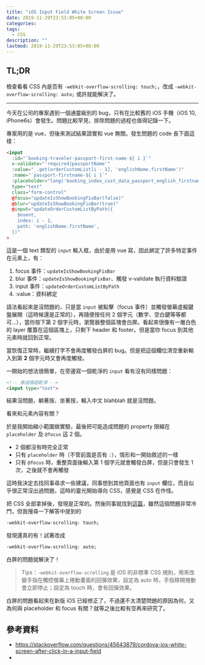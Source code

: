 ```yaml
---
title: "iOS Input Field White Screen Issue"
date: 2019-11-29T23:53:05+08:00
categories:
tags:
  - CSS
description: ""
lastmod: 2019-11-29T23:53:05+08:00
---
```


## TL;DR

檢查看看 CSS 內是否有 `-webkit-overflow-scrolling: touch;`，改成 `-webkit-overflow-scrolling: auto;` 或許就能解決了。

---

今天在公司的專案遇到一個通靈級別的 bug，只有在比較舊的 iOS 手機（iOS 10, iPhone6s）會發生。問題比較罕見，排除問題的過程也值得記錄一下。

專案用的是 vue，但後來測試結果證實和 vue 無關。發生問題的 code 長下面這樣：

```html
<input
  :id="`booking-traveler-passport-first-name-${ i }`"
  v-validate="'required|passportName'"
  :value="_.get(orderCustomList[i - 1], 'englishName.firstName')"
  :name="`passport-firstname-${ i }`"
  :placeholder="lang('booking_index_cust_data_passport_english_firstname_placeholder')"
  type="text"
  class="form-control"
  @focus="updateIsShowBookingFixBar(false)"
  @blur="updateIsShowBookingFixBar(true)"
  @input="updateOrderCustomListByPath({
    $event,
    index: i - 1,
    path: 'englishName.firstName',
  })"
>
```

這是一個 text 類型的 `input` 輸入框，由於是用 vue 寫，因此綁定了許多特定事件在元素上，有：

1. focus 事件：`updateIsShowBookingFixBar`
2. blur 事件：`updateIsShowBookingFixBar`、觸發 v-validate 執行資料驗證
3. input 事件：`updateOrderCustomListByPath`
4. :value：資料綁定

語法看起來是沒問題的，只是當 `input` 被點擊（focus 事件）並觸發螢幕虛擬鍵盤展開（這時候還是正常的），再隨便按任何 2 個字元（數字、空白鍵等等都可...），當你按下第 2 個字元時，瀏覽器整個區塊會白屏。看起來很像有一層白色的 layer 覆蓋在這個區塊上，只剩下 header 和 footer。但是當你 focus 到其他元素時就回到正常。

當恢復正常時，繼續打字不會再度觸發白屏的 bug。但是把這個欄位清空重新輸入到第 **2** 個字元時又會再度觸發。

一開始的想法很簡單，在旁邊寫一個乾淨的 `input` 看有沒有同樣問題：

```html
<!-- 像這樣超乾淨 -->
<input type="text">
```

結果沒問題，躺著按、坐著按，輸入中文 blahblah 就是沒問題。

看來和元素內容有關？

於是我開始縮小範圍做實驗，最後把可能造成問題的 property 限縮在 `placeholder` 及 `@focus` 這 2 個。

- 2 個都沒有時完全正常
- 只有 `placeholder` 時（不管前面是否有 `:`），情形和一開始敘述的一樣
- 只有 `@focus` 時，重整頁面後輸入第 1 個字元就會觸發白屏，但是只會發生 1 次，之後就不會再觸發

這時我決定去找同事尋求一些建議，同事想到其他頁面也有 `input` 欄位，而且似乎很正常沒出過問題，這時的靈光開始導向 CSS，感覺是 CSS 在作怪。

把 CSS 全部拿掉後，發現是正常的。然後同事就找到[這篇](https://stackoverflow.com/questions/45643879/cordova-ios-white-screen-after-click-in-a-input-field#)，雖然這個問題非常冷門，但我搜尋一下解答中提到的

```css
-webkit-overflow-scrolling: touch;
```

發現還真的有！試著改成

```css 
-webkit-overflow-scrolling: auto;
```

白屏的問題就解決了！

> Tips：`-webkit-overflow-scrolling` 是 iOS 的非標準 CSS 規則，用來改變手指在觸控螢幕上捲動畫面的回彈效果，設定為 auto 時，手指移開捲動會立即停止；設定為 touch 時，會有回彈效果。


白屏的問題看起來在新版 iOS 已經修正了，不過還不太清楚問題的原因為何，又為何與 placeholder 和 focus 有關？就等之後比較有空再來研究了。


## 參考資料

- https://stackoverflow.com/questions/45643879/cordova-ios-white-screen-after-click-in-a-input-field
-
